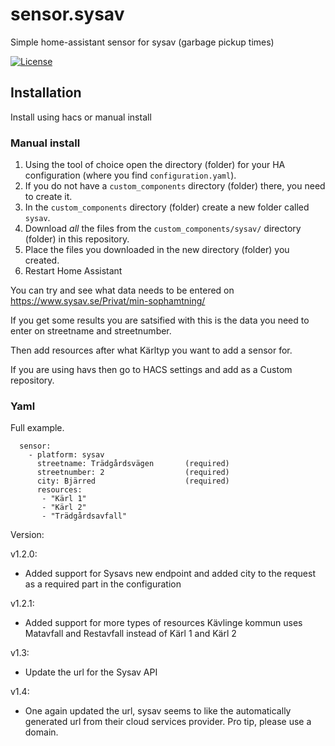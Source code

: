 # sensor.sysav
Simple home-assistant sensor for sysav (garbage pickup times)

[![License][license-shield]](LICENSE.md)

## Installation
Install using hacs or manual install

### Manual install
1. Using the tool of choice open the directory (folder) for your HA configuration (where you find `configuration.yaml`).
2. If you do not have a `custom_components` directory (folder) there, you need to create it.
3. In the `custom_components` directory (folder) create a new folder called `sysav`.
4. Download _all_ the files from the `custom_components/sysav/` directory (folder) in this repository.
5. Place the files you downloaded in the new directory (folder) you created.
6. Restart Home Assistant

You can try and see what data needs to be entered on https://www.sysav.se/Privat/min-sophamtning/

If you get some results you are satsified with this is the data you need to enter on streetname and streetnumber.

Then add resources after what Kärltyp you want to add a sensor for.

If you are using havs then go to HACS settings and add as a Custom repository.

### Yaml
Full example.
```
  sensor:
    - platform: sysav
      streetname: Trädgårdsvägen       (required)
      streetnumber: 2                  (required)
      city: Bjärred                    (required)
      resources:
       - "Kärl 1"
       - "Kärl 2"
       - "Trädgårdsavfall"
```

[license-shield]: https://img.shields.io/github/license/custom-components/blueprint.svg?style=for-the-badge

Version:

v1.2.0:
- Added support for Sysavs new endpoint and added city to the request as a required part in the configuration

v1.2.1:
- Added support for more types of resources Kävlinge kommun uses Matavfall and Restavfall instead of Kärl 1 and Kärl 2

v1.3:
- Update the url for the Sysav API

v1.4:
- One again updated the url, sysav seems to like the automatically generated url from their
  cloud services provider. Pro tip, please use a domain.